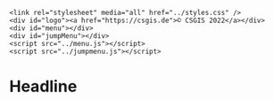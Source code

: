 <!-- the Menu -->
    <link rel="stylesheet" media="all" href="../styles.css" />
    <div id="logo"><a href="https://csgis.de">© CSGIS 2022</a></div>
    <div id="menu"></div>
    <div id="jumpMenu"></div>
    <script src="../menu.js"></script>
    <script src="../jumpmenu.js"></script>
<!-- the Menu -->


# Headline

